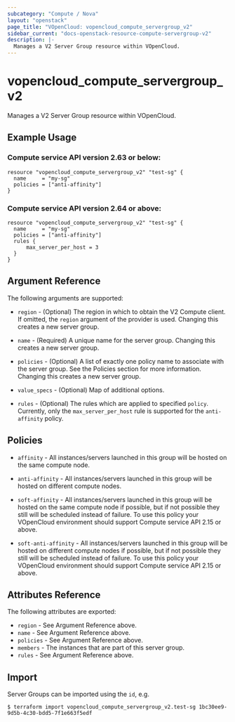 ```yaml
---
subcategory: "Compute / Nova"
layout: "openstack"
page_title: "VOpenCloud: vopencloud_compute_servergroup_v2"
sidebar_current: "docs-openstack-resource-compute-servergroup-v2"
description: |-
  Manages a V2 Server Group resource within VOpenCloud.
---
```


# vopencloud\_compute\_servergroup\_v2

Manages a V2 Server Group resource within VOpenCloud.

## Example Usage

### Compute service API version 2.63 or below:

```hcl
resource "vopencloud_compute_servergroup_v2" "test-sg" {
  name     = "my-sg"
  policies = ["anti-affinity"]
}
```

### Compute service API version 2.64 or above:

```hcl
resource "vopencloud_compute_servergroup_v2" "test-sg" {
  name     = "my-sg"
  policies = ["anti-affinity"]
  rules {
      max_server_per_host = 3
  }
}
```

## Argument Reference

The following arguments are supported:

* `region` - (Optional) The region in which to obtain the V2 Compute client.
  If omitted, the `region` argument of the provider is used. Changing
  this creates a new server group.

* `name` - (Required) A unique name for the server group. Changing this creates
  a new server group.

* `policies` - (Optional) A list of exactly one policy name to associate with
  the server group. See the Policies section for more information. Changing this
  creates a new server group.

* `value_specs` - (Optional) Map of additional options.

* `rules` - (Optional) The rules which are applied to specified `policy`. Currently,
  only the `max_server_per_host` rule is supported for the `anti-affinity` policy.

## Policies

* `affinity` - All instances/servers launched in this group will be hosted on
    the same compute node.

* `anti-affinity` - All instances/servers launched in this group will be
    hosted on different compute nodes.

* `soft-affinity` - All instances/servers launched in this group will be hosted
    on the same compute node if possible, but if not possible they
    still will be scheduled instead of failure. To use this policy your
    VOpenCloud environment should support Compute service API 2.15 or above.

* `soft-anti-affinity` - All instances/servers launched in this group will be
    hosted on different compute nodes if possible, but if not possible they
    still will be scheduled instead of failure. To use this policy your
    VOpenCloud environment should support Compute service API 2.15 or above.

## Attributes Reference

The following attributes are exported:

* `region` - See Argument Reference above.
* `name` - See Argument Reference above.
* `policies` - See Argument Reference above.
* `members` - The instances that are part of this server group.
* `rules` - See Argument Reference above.

## Import

Server Groups can be imported using the `id`, e.g.

```
$ terraform import vopencloud_compute_servergroup_v2.test-sg 1bc30ee9-9d5b-4c30-bdd5-7f1e663f5edf
```
